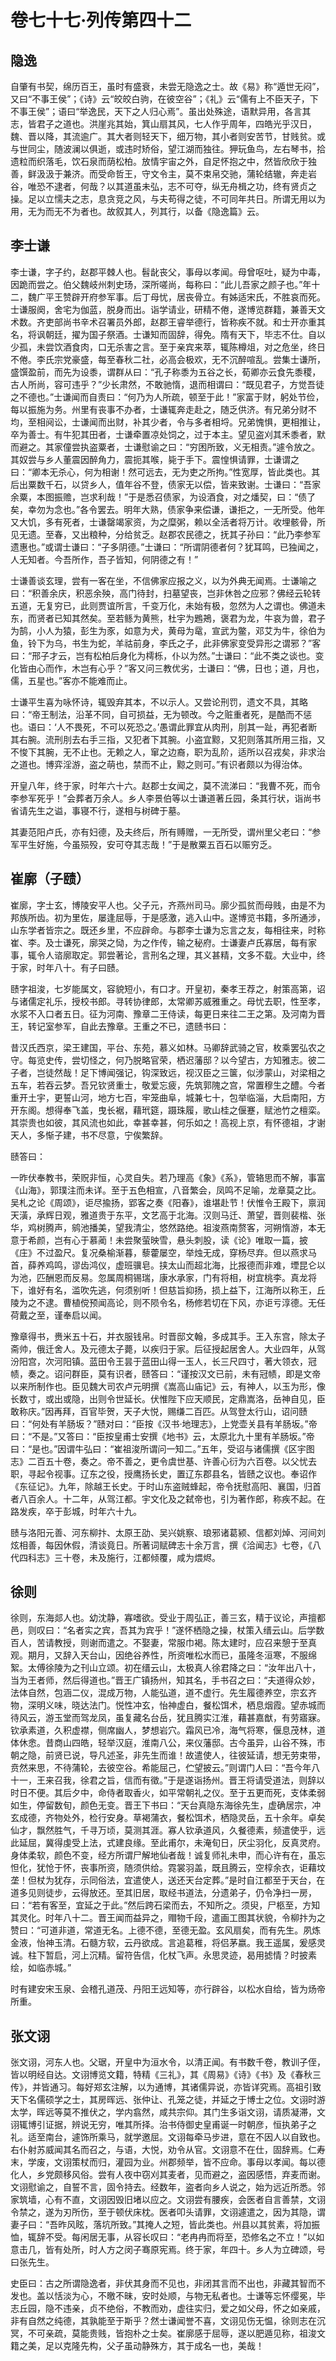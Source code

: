 # 卷七十七·列传第四十二

## 隐逸

自肇有书契，绵历百王，虽时有盛衰，未尝无隐逸之士。故《易》称“遁世无闷”，又曰“不事王侯”；《诗》云“皎皎白驹，在彼空谷”；《礼》云“儒有上不臣天子，下不事王侯”；语曰“举逸民，天下之人归心焉”。虽出处殊途，语默异用，各言其志，皆君子之道也。洪崖兆其始，箕山扇其风，七人作乎周年，四皓光乎汉日，魏、晋以降，其流逾广。其大者则轻天下，细万物，其小者则安苦节，甘贱贫。或与世同尘，随波澜以俱逝，或违时矫俗，望江湖而独往。狎玩鱼鸟，左右琴书，拾遗粒而织落毛，饮石泉而荫松柏。放情宇宙之外，自足怀抱之中，然皆欣欣于独善，鲜汲汲于兼济。而受命哲王，守文令主，莫不束帛交驰，蒲轮结辙，奔走岩谷，唯恐不逮者，何哉？以其道虽未弘，志不可夺，纵无舟楫之功，终有贤贞之操。足以立懦夫之志，息贪竞之风，与夫苟得之徒，不可同年共日。所谓无用以为用，无为而无不为者也。故叙其人，列其行，以备《隐逸篇》云。

## 李士谦

李士谦，字子约，赵郡平棘人也。髫龀丧父，事母以孝闻。母曾呕吐，疑为中毒，因跪而尝之。伯父魏岐州刺史玚，深所嗟尚，每称曰：“此儿吾家之颜子也。”年十二，魏广平王赞辟开府参军事。后丁母忧，居丧骨立。有姊适宋氏，不胜哀而死。士谦服阕，舍宅为伽蓝，脱身而出。诣学请业，研精不倦，遂博览群籍，兼善天文术数。齐吏部尚书辛术召署员外郎，赵郡王睿举德行，皆称疾不就。和士开亦重其名，将讽朝廷，擢为国子祭酒。士谦知而固辞，得免。隋有天下，毕志不仕。自以少孤，未尝饮酒食肉，口无杀害之言。至于亲宾来萃，辄陈樽俎，对之危坐，终日不倦。李氏宗党豪盛，每至春秋二社，必高会极欢，无不沉醉喧乱。尝集士谦所，盛馔盈前，而先为设黍，谓群从曰：“孔子称黍为五谷之长，荀卿亦云食先黍稷，古人所尚，容可违乎？”少长肃然，不敢驰惰，退而相谓曰：“既见君子，方觉吾徒之不德也。”士谦闻而自责曰：“何乃为人所疏，顿至于此！”家富于财，躬处节俭，每以振施为务。州里有丧事不办者，士谦辄奔走赴之，随乏供济。有兄弟分财不均，至相阋讼，士谦闻而出财，补其少者，令与多者相埒。兄弟愧惧，更相推让，卒为善士。有牛犯其田者，士谦牵置凉处饲之，过于本主。望见盗刈其禾黍者，默而避之。其家僮尝执盗粟者，士谦慰谕之曰：“穷困所致，义无相责。”遽令放之。其奴尝与乡人董震因醉角力，震扼其喉，毙于手下。震惶惧请罪，士谦谓之曰：“卿本无杀心，何为相谢！然可远去，无为吏之所拘。”性宽厚，皆此类也。其后出粟数千石，以贷乡人，值年谷不登，债家无以偿，皆来致谢。士谦曰：“吾家余粟，本图振赡，岂求利哉！”于是悉召债家，为设酒食，对之燔契，曰：“债了矣，幸勿为念也。”各令罢去。明年大熟，债家争来偿谦，谦拒之，一无所受。他年又大饥，多有死者，士谦罄竭家资，为之糜粥，赖以全活者将万计。收埋骸骨，所见无遗。至春，又出粮种，分给贫乏。赵郡农民德之，抚其子孙曰：“此乃李参军遗惠也。”或谓士谦曰：“子多阴德。”士谦曰：“所谓阴德者何？犹耳鸣，已独闻之，人无知者。今吾所作，吾子皆知，何阴德之有！”

士谦善谈玄理，尝有一客在坐，不信佛家应报之义，以为外典无闻焉。士谦喻之曰：“积善余庆，积恶余殃，高门待封，扫墓望丧，岂非休咎之应邪？佛经云轮转五道，无复穷已，此则贾谊所言，千变万化，未始有极，忽然为人之谓也。佛道未东，而贤者已知其然矣。至若鲧为黄熊，杜宇为鶗鴂，褒君为龙，牛哀为兽，君子为鹄，小人为猿，彭生为豕，如意为犬，黄母为鼋，宣武为鳖，邓艾为牛，徐伯为鱼，铃下为乌，书生为蛇，羊祜前身，李氏之子，此非佛家变受异形之谓邪？”客曰：“邢子才云，岂有松柏后身化为樗栎，仆以为然。”士谦曰：“此不类之谈也。变化皆由心而作，木岂有心乎？”客又问三教优劣，士谦曰：“佛，日也；道，月也，儒，五星也。”客亦不能难而止。

士谦平生喜为咏怀诗，辄毁弃其本，不以示人。又尝论刑罚，遗文不具，其略曰：“帝王制法，沿革不同，自可损益，无为顿改。今之赃重者死，是酷而不惩也。语曰：‘人不畏死，不可以死恐之。’愚谓此罪宜从肉刑，刖其一趾，再犯者断其右腕。流刑刖去右手三指，又犯者下其腕。小盗宜黥，又犯则落其所用三指，又不悛下其腕，无不止也。无赖之人，窜之边裔，职为乱阶，适所以召戎矣，非求治之道也。博弈淫游，盗之萌也，禁而不止，黥之则可。”有识者颇以为得治体。

开皇八年，终于家，时年六十六。赵郡士女闻之，莫不流涕曰：“我曹不死，而令李参军死乎！”会葬者万余人。乡人李景伯等以士谦道著丘园，条其行状，诣尚书省请先生之谥，事寝不行，遂相与树碑于墓。

其妻范阳卢氏，亦有妇德，及夫终后，所有赙赠，一无所受，谓州里父老曰：“参军平生好施，今虽殒殁，安可夺其志哉！”于是散粟五百石以赈穷乏。

## 崔廓（子赜）

崔廓，字士玄，博陵安平人也。父子元，齐燕州司马。廓少孤贫而母贱，由是不为邦族所齿。初为里佐，屡逢屈辱，于是感激，逃入山中。遂博览书籍，多所通涉，山东学者皆宗之。既还乡里，不应辟命。与郡李士谦为忘言之友，每相往来，时称崔、李。及士谦死，廓哭之恸，为之作传，输之秘府。士谦妻卢氏寡居，每有家事，辄令人谘廓取定。郭尝著论，言刑名之理，其义甚精，文多不载。大业中，终于家，时年八十。有子曰赜。

赜字祖浚，七岁能属文，容貌短小，有口才。开皇初，秦孝王荐之，射策高第，诏与诸儒定礼乐，授校书郎。寻转协律郎，太常卿苏威雅重之。母忧去职，性至孝，水浆不入口者五日。征为河南、豫章二王侍读，每更日来往二王之第。及河南为晋王，转记室参军，自此去豫章。王重之不已，遗赜书曰：

昔汉氏西京，梁王建国，平台、东苑，慕义如林。马卿辞武骑之官，枚乘罢弘农之守。每览史传，尝切怪之，何乃脱略官荣，栖迟藩邸？以今望古，方知雅志。彼二子者，岂徒然哉！足下博闻强记，钩深致远，视汉臣之三箧，似涉蒙山，对梁相之五车，若吞云梦。吾兄钦贤重士，敬爱忘疲，先筑郭隗之宫，常置穆生之醴。今者重开土宇，更誓山河，地方七百，牢笼曲阜，城兼七十，包举临淄，大启南阳，方开东阁。想得奉飞盖，曳长裾，藉玳筵，蹑珠履，歌山桂之偃蹇，赋池竹之檀栾。其崇贵也如彼，其风流也如此，幸甚幸甚，何乐如之！高视上京，有怀德祖，才谢天人，多惭子建，书不尽意，宁俟繁辞。

赜答曰：

一昨伏奉教书，荣贶非恒，心灵自失。若乃理高《象》《系》，管辂思而不解，事富《山海》，郭璞注而未详。至于五色相宣，八音繁会，凤鸣不足喻，龙章莫之比。吴札之论《周颂》，讵尽揄扬，郢客之奏《阳春》，谁堪赴节！伏惟令王殿下，禀润天潢，承辉日观，雅道贵于东平，文艺高于北海。汉则马迁、萧望，晋则裴楷、张华，鸡树腾声，鹓池播美，望我清尘，悠然路绝。祖浚燕南赘客，河朔惰游，本无意于希颜，岂有心于慕蔺！未尝聚萤映雪，悬头刺股，读《论》唯取一篇，披《庄》不过盈尺。复况桑榆渐暮，藜藿屡空，举烛无成，穿杨尽弃。但以燕求马首，薛养鸡鸣，谬齿鸿仪，虚班骥皂。挟太山而超北海，比报德而非难，堙昆仑以为池，匹酬恩而反易。忽属周桐锡瑞，康水承家，门有将相，树宜桃李。真龙将下，谁好有名，滥吹先逃，何须别听！但慈旨抑扬，损上益下，江海所以称王，丘陵为之不逮。曹植傥预闻高论，则不陨令名，杨修若切在下风，亦讵亏淳德。无任荷戴之至，谨奉启以闻。

豫章得书，赉米五十石，并衣服钱帛。时晋邸文翰，多成其手。王入东宫，除太子斋帅，俄迁舍人。及元德太子薨，以疾归于家。后征授起居舍人。大业四年，从驾汾阳宫，次河阳镇。蓝田令王昙于蓝田山得一玉人，长三尺四寸，著大领衣，冠帻，奏之。诏问群臣，莫有识者，赜答曰：“谨按汉文已前，未有冠帻，即是文帝以来所制作也。臣见魏大司农卢元明撰《嵩高山庙记》云，有神人，以玉为形，像长数寸，或出或隐，出则令世延长。伏惟陛下应天顺民，定鼎嵩洛，岳神自见，臣敢称庆。”因再拜，百官毕贺，天子大悦，赐缣二百匹。从驾登太行山，诏问赜曰：“何处有羊肠坂？”赜对曰：“臣按《汉书·地理志》，上党壶关县有羊肠坂。”帝曰：“不是。”又答曰：“臣按皇甫士安撰《地书》云，太原北九十里有羊肠坂。”帝曰：“是也。”因谓牛弘曰：“崔祖浚所谓问一知二。”五年，受诏与诸儒撰《区宇图志》二百五十卷，奏之。帝不善之，更令虞世基、许善心衍为六百卷。以父忧去职，寻起令视事。辽东之役，授鹰扬长史，置辽东郡县名，皆赜之议也。奉诏作《东征记》。九年，除越王长史。于时山东盗贼蜂起，帝令抚慰高阳、襄国，归首者八百余人。十二年，从驾江都。宇文化及之弑帝也，引为著作郎，称疾不起。在路发疾，卒于彭城，时年六十九。

赜与洛阳元善、河东柳抃、太原王劭、吴兴姚察、琅邪诸葛颍、信都刘焯、河间刘炫相善，每因休假，清谈竟日。所著词赋碑志十余万言，撰《洽闻志》七卷，《八代四科志》三十卷，未及施行，江都倾覆，咸为煨烬。

## 徐则

徐则，东海郯人也。幼沈静，寡嗜欲。受业于周弘正，善三玄，精于议论，声擅都邑，则叹曰：“名者实之宾，吾其为宾乎！”遂怀栖隐之操，杖策入缙云山。后学数百人，苦请教授，则谢而遣之。不娶妻，常服巾褐。陈太建时，应召来憩于至真观。期月，又辞入天台山，因绝谷养性，所资唯松水而已，虽隆冬洹寒，不服绵絮。太傅徐陵为之刊山立颂。初在缙云山，太极真人徐君降之曰：“汝年出八十，当为王者师，然后得道也。”晋王广镇扬州，知其名，手书召之曰：“夫道得众妙，法体自然，包涵二仪，混成万物，人能弘道，道不虚行。先生履德养空，宗玄齐物，深明义味，晓达法门。悦性冲玄，怡神虚白，餐松饵术，栖息烟霞。望赤城而待风云，游玉堂而驾龙凤，虽复藏名台岳，犹且腾实江淮，藉甚嘉猷，有劳寤寐。钦承素道，久积虚襟，侧席幽人，梦想岩穴。霜风已冷，海气将寒，偃息茂林，道体休悆。昔商山四皓，轻举汉庭，淮南八公，来仪藩邸。古今虽异，山谷不殊，市朝之隐，前贤已说，导凡述圣，非先生而谁！故遣使人，往彼延请，想无劳束带，贲然来思，不待蒲轮，去彼空谷。希能屈己，伫望披云。”则谓门人曰：“吾今年八十一，王来召我，徐君之旨，信而有徵。”于是遂诣扬州。晋王将请受道法，则辞以时日不便。其后夕中，命侍者取香火，如平常朝礼之仪。至于五更而死，支体柔弱如生，停留数旬，颜色无变。晋王下书曰：“天台真隐东海徐先生，虚确居宗，冲玄成德，齐物处外，检行安身。草褐蒲衣，餐松饵术，栖隐灵岳，五十余年。卓矣仙才，飘然胜气，千寻万顷，莫测其涯。寡人钦承道风，久餐德素，频遣使乎，远此延屈，冀得虔受上法，式建良缘。至此甫尔，未淹旬日，厌尘羽化，反真灵府。身体柔软，颜色不变，经方所谓尸解地仙者哉！诚复师礼未申，而心许有在，虽忘怛化，犹怆于怀，丧事所资，随须供给。霓裳羽盖，既且腾云，空椁余衣，讵藉坟垄！但杖为犹存，示同俗法，宜遣使人，送还天台定葬。”是时自江都至于天台，在道多见则徒步，云得放还。至其旧居，取经书道法，分遗弟子，仍令净扫一房，曰：“若有客至，宜延之于此。”然后跨石梁而去，不知所之。须臾，尸柩至，方知其灵化。时年八十二。晋王闻而益异之，赗物千段，遣画工图其状貌，令柳抃为之赞曰：“可道非道，常道无名。上德不德，至德无盈。玄风扇矣，而有先生。夙炼金液，怡神玉清。石髓方软，云丹欲成。言追葛稚，将侣茅嬴。我王遥属，爰感灵诚。柱下暂启，河上沉精。留符告信，化杖飞声。永思灵迹，曷用摅情？时披素绘，如临赤城。”

时有建安宋玉泉、会稽孔道茂、丹阳王远知等，亦行辟谷，以松水自给，皆为炀帝所重。

## 张文诩

张文诩，河东人也。父琚，开皇中为洹水令，以清正闻。有书数千卷，教训子侄，皆以明经自达。文诩博览文籍，特精《三礼》，其《周易》《诗》《书》及《春秋三传》，并皆通习。每好郑玄注解，以为通博，其诸儒异说，亦皆详究焉。高祖引致天下名儒硕学之士，其房晖远、张仲让、孔笼之徒，并延之于博士之位。文诩时游太学，晖远等莫不推伏之，学内翕然，咸共宗仰。其门生多诣文诩，请质凝滞，文诩辄博引证据，辨说无穷，唯其所择。治书侍御史皇甫诞一时朝彦，恒执弟子之礼。适至南台，遽饰所乘马，就学邀屈。文诩每牵马步进，意在不因人以自致也。右仆射苏威闻其名而召之，与语，大悦，劝令从官。文诩意不在仕，固辞焉。仁寿末，学废，文诩策杖而归，灌园为业。州郡频举，皆不应命。事母以孝闻。每以德化人，乡党颇移风俗。尝有人夜中窃刈其麦者，见而避之，盗因感悟，弃麦而谢。文诩慰谕之，自誓不言，固令持去。经数年，盗者向乡人说之，始为远近所悉。邻家筑墙，心有不直，文诩因毁旧堵以应之。文诩尝有腰疾，会医者自言善禁，文诩令禁之，遂为刃所伤，至于顿伏床枕。医者叩头请罪，文诩遽遣之，因为其隐，谓妻子曰：“吾昨风眩，落坑所致。”其掩人之短，皆此类也。州县以其贫素，将加振恤，辄辞不受。每闲居无事，从容长叹曰：“老冉冉而将至，恐修名之不立！”以如意击几，皆有处所，时人方之闵子骞原宪焉。终于家，年四十。乡人为立碑颂，号曰张先生。

史臣曰：古之所谓隐逸者，非伏其身而不见也，非闭其言而不出也，非藏其智而不发也。盖以恬淡为心，不曒不昧，安时处顺，与物无私者也。士谦等忘怀缨冕，毕志丘园，隐不违亲，贞不绝俗，不教而劝，虚往实归，爱之如父母，怀之如亲戚，非有自然之纯德，其孰能至于斯乎？然士谦闻誉不喜，文诩见伤无愠，徐则志在沉冥，不可亲疏，莫能贵贱，皆抱朴之士矣。崔廓感于屈辱，遂以肥遁见称，祖浚文籍之美，足以克隆先构，父子虽动静殊方，其于成名一也，美哉！
